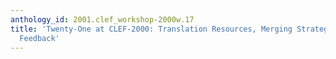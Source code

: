 ```yaml
---
anthology_id: 2001.clef_workshop-2000w.17
title: 'Twenty-One at CLEF-2000: Translation Resources, Merging Strategies and Relevance
  Feedback'
---
```

